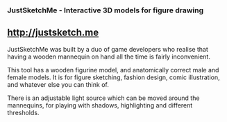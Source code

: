 ### JustSketchMe - Interactive 3D models for figure drawing
## http://justsketch.me

JustSketchMe was built by a duo of game developers who realise that having a wooden mannequin on hand all the time is fairly inconvenient.

This tool has a wooden figurine model, and anatomically correct male and female models. It is for figure sketching, fashion design, comic illustration, and whatever else you can think of.

There is an adjustable light source which can be moved around the mannequins, for playing with shadows, highlighting and different thresholds.

